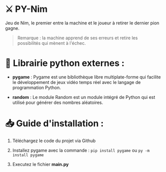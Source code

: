 # ⚔️ PY-Nim

Jeu de Nim, le premier entre la machine et le joueur à retirer le dernier pion gagne.

> Remarque : la machine apprend de ses erreurs et retire les possibilités qui mènent à l'échec.

# 💾 Librairie python externes :
* **pygame** : Pygame est une bibliothèque libre multiplate-forme qui facilite le développement de jeux vidéo temps réel avec le langage de programmation Python.

* **random** : Le module Random est un module intégré de Python qui est utilisé pour générer des nombres aléatoires.

# 📥 Guide d'installation :

1) Téléchargez le code du projet via Github

2) Installez pygame avec la commande : `pip install pygame` ou `py -m install pygame`

3) Executez le fichier **main.py**

